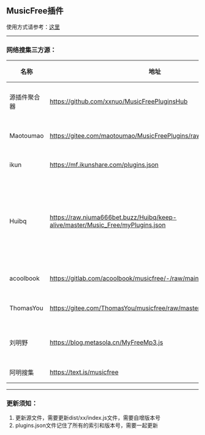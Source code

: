 ## MusicFree插件

使用方式请参考：[这里](https://mp.weixin.qq.com/s?__biz=MzkxOTM5MDI4MA==&mid=2247483875&idx=1&sn=aedf8bb909540634d927de7fd2b4b8b1&chksm=c1a390c4f6d419d233908bb781d418c6b9fd2ca82e9e93291e7c93b8ead3c50ca5ae39668212#rd)

---
### 网络搜集三方源：

| 名称 | 地址 | 备注 |
| ------ | ------ | ------ |
| 源插件聚合器 | https://github.com/xxnuo/MusicFreePluginsHub | 聚合仓库 |
| Maotoumao | https://gitee.com/maotoumao/MusicFreePlugins/raw/master/plugins.json | 官方源 |
| ikun | https://mf.ikunshare.com/plugins.json | ikun音乐 |
| Huibq | https://raw.niuma666bet.buzz/Huibq/keep-alive/master/Music_Free/myPlugins.json | 反复请求会导致封禁IP |
| acoolbook | https://gitlab.com/acoolbook/musicfree/-/raw/main/music.json | 扫地僧 |
| ThomasYou | https://gitee.com/ThomasYou/musicfree/raw/master/dist/plugins.json | 组合源
| 刘明野 | https://blog.metasola.cn/MyFreeMp3.js | 单音乐源 |
| 阿明搜集 | https://text.is/musicfree | 导航 |




---
### 更新须知：
1. 更新源文件，需要更新dist/xx/index.js文件，需要自增版本号
2. plugins.json文件记住了所有的索引和版本号，需要一起更新
